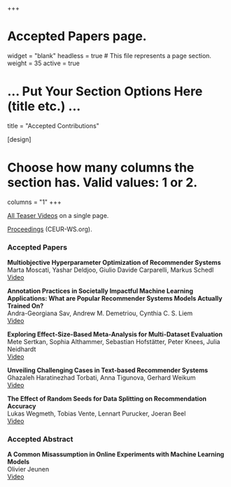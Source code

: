 +++
# Accepted Papers page.
widget = "blank"
headless = true  # This file represents a page section.
weight = 35
active = true 

# ... Put Your Section Options Here (title etc.) ...
title = "Accepted Contributions"

[design]
  # Choose how many columns the section has. Valid values: 1 or 2.
  columns = "1"
+++

[All Teaser Videos](./videos) on a single page.  

<!--[Extended abstract](https://doi.org/10.1145/3604915.3608748) about the workshop as part of the RecSys 2023 proceedings.-->

[Proceedings](https://ceur-ws.org/Vol-3476/) (CEUR-WS.org).


### Accepted Papers

**Multiobjective Hyperparameter Optimization of Recommender Systems**  
Marta Moscati, Yashar Deldjoo, Giulio Davide Carparelli, Markus Schedl  
[Video](./videos#multiobjective-hyperparameter-optimization-of-recommender-systems)

**Annotation Practices in Societally Impactful Machine Learning Applications: What are Popular Recommender Systems Models Actually Trained On?**  
Andra-Georgiana Sav, Andrew M. Demetriou, Cynthia C. S. Liem  
[Video](./videos#annotation-practices-in-societally-impactful-machine-learning-applications-what-are-popular-recommender-systems-models-actually-trained-on)


**Exploring Effect-Size-Based Meta-Analysis for Multi-Dataset Evaluation**  
Mete Sertkan, Sophia Althammer, Sebastian Hofstätter, Peter Knees, Julia Neidhardt  
[Video](./videos#exploring-effect-size-based-meta-analysis-for-multi-dataset-evaluation)

**Unveiling Challenging Cases in Text-based Recommender Systems**  
Ghazaleh Haratinezhad Torbati, Anna Tigunova, Gerhard Weikum  
[Video](./videos#unveiling-challenging-cases-in-text-based-recommender-systems)

**The Effect of Random Seeds for Data Splitting on Recommendation Accuracy**  
Lukas Wegmeth, Tobias Vente, Lennart Purucker, Joeran Beel  
[Video](./videos#the-effect-of-random-seeds-for-data-splitting-on-recommendation-accuracy)




### Accepted Abstract

**A Common Misassumption in Online Experiments with Machine Learning Models**  
Olivier Jeunen  
[Video](./videos#a-common-misassumption-in-online-experiments-with-machine-learning-models)

